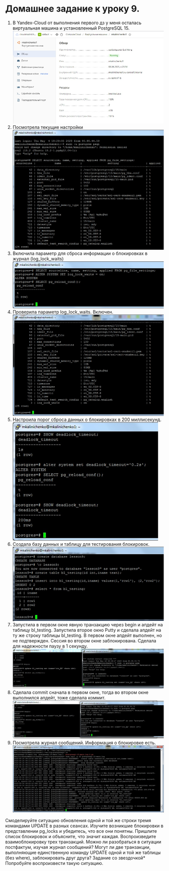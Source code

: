 # Домашнее задание к уроку 9. #   
1. В Yandex-Cloud от выполнения первого дз у меня осталась виртуальная машина и установленный PostgreSQL 15.   
![Шаг4](/4_1_OldVM.jpg)  
1. Посмотрела текущие настройки   
![Шаг4](/9_1_params_log.jpg)  
1. Включила параметр для сброса информации о блокировках в журнал (log_lock_waits)   
![Шаг4](/9_2_log_lock_waits.jpg)  
1. Проверила параметр log_lock_waits. Включен.   
![Шаг4](/9_3_params_log_on.jpg)  
1. Настроила порог сброса данных о блокировках в 200 миллисекунд.   
![Шаг4](/9_4_200ms.jpg)  
1. Создала базу данных и таблицу для тестирования блокировок.      
![Шаг4](/9_5_before_test1.jpg)  
1. Запустила в первом окне явную транзакцию через begin и апдейт на таблицу bl_testing. Запустила второе окно Putty и сделала апдейт на ту же строку таблицы bl_testing. В первом окне апдейт выполнен, но не подтвержден. Сессия во втором окне заблокирована. Сделала для надежности паузу в 1 секунду.     
![Шаг4](/9_6_test1.jpg)  
1. Сделала commit сначала в первом окне, тогда во втором окне выполнился апдейт, тоже сделала коммит.      
![Шаг4](/9_7_after_test1.jpg)  
1. Посмотрела журнал сообщений. Информация о блокировке есть.      
![Шаг4](/9_8_show_log_file.jpg)  


Смоделируйте ситуацию обновления одной и той же строки тремя командами UPDATE в разных сеансах. Изучите возникшие блокировки в представлении pg_locks и убедитесь, что все они понятны. Пришлите список блокировок и объясните, что значит каждая.
Воспроизведите взаимоблокировку трех транзакций. Можно ли разобраться в ситуации постфактум, изучая журнал сообщений?
Могут ли две транзакции, выполняющие единственную команду UPDATE одной и той же таблицы (без where), заблокировать друг друга?
Задание со звездочкой*
Попробуйте воспроизвести такую ситуацию.
